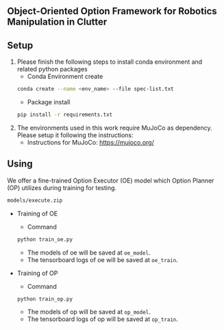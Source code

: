 ## Object-Oriented Option Framework for Robotics Manipulation in Clutter

## Setup
1. Please finish the following steps to install conda environment and related python packages
    - Conda Environment create
    ```bash
    conda create --name <env_name> --file spec-list.txt
    ```
    - Package install
    ```bash
    pip install -r requirements.txt
    ```
2. The environments used in this work require MuJoCo as dependency. Please setup it following the instructions:
    - Instructions for MuJoCo: https://mujoco.org/

## Using

We offer a fine-trained Option Executor (OE) model which Option Planner (OP) utilizes during training for testing.

```bash
models/execute.zip
```

* Training of OE
    * Command
    ```bash
    python train_oe.py
    ```
    * The models of oe will be saved at `oe_model`.
    * The tensorboard logs of oe will be saved at `oe_train`.

* Training of OP
    * Command
    ```bash
    python train_op.py
    ```
    * The models of op will be saved at `op_model`.
    * The tensorboard logs of op will be saved at `op_train`.
